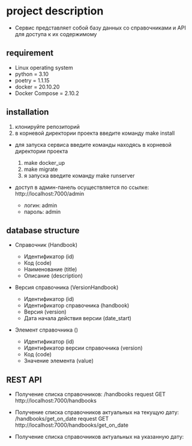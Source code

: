 # project description
- Сервис представляет собой базу данных co справочниками и API для доступа к их содержимому

## requirement
- Linux operating system
- python = 3.10
- poetry = 1.1.15
- docker = 20.10.20
- Docker Compose = 2.10.2

## installation
1. клонируйте репозиторий
2. в корневой директории проекта введите команду make install

- для запуска сервиса введите команды находясь в корневой директории проекта
    1. make docker_up
    2. make migrate
    3. я запуска введите команду make runserver

- доступ в админ-панель осуществляется по ссылке: http://localhost:7000/admin
    - логин: admin
    - пароль: admin

## database structure
- Справочник (Handbook)
    - Идентификатор (id)
    - Код (code)
    - Наименование (title)
    - Описание (description)

- Версия справочника (VersionHandbook)
    - Идентификатор (id)
    - Идентификатор справочника (handbook)
    - Версия (version)
    - Дата начала действия версии (date_start)

- Элемент справочника ()
    - Идентификатор (id)
    - Идентификатор версии справочника (version)
    - Код (code)
    - Значение элемента (value)

## REST API
- Получение списка справочников: /handbooks
    request
    GET http://localhost:7000/handbooks

- Получение списка справочников актуальных на текущую дату: /handbooks/get_on_date
    request
    GET http://localhost:7000/handbooks/get_on_date

- Получение списка справочников актуальных на указанную дату: 
